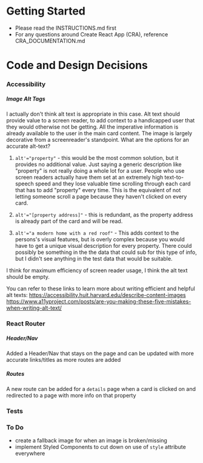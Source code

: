# Getting Started

- Please read the INSTRUCTIONS.md first
- For any questions around Create React App (CRA), reference
  CRA_DOCUMENTATION.md

# Code and Design Decisions

### Accessibility

##### Image Alt Tags

I actually don't think alt text is appropriate in this case. Alt text should provide value to a screen reader, to add context to a handicapped user that they would otherwise not be getting. All the imperative information is already available to the user in the main card content. The image is largely decorative from a screenreader's standpoint. What are the options for an accurate alt-text?

1) `alt'="property"` - this would be the most common solution, but it provides no additional value. Just saying a generic description like "property" is not really doing a whole lot for a user. People who use screen readers actually have them set at an extremely high text-to-speech speed and they lose valuable time scrolling through each card that has to add "property" every time. This is the equivalent of not letting someone scroll a page because they haven't clicked on every card.

2) `alt'="[property address]"` - this is redundant, as the property address is already part of the card and will be read.

3) `alt'="a modern home with a red roof"` - This adds context to the persons's visual features, but is overly complex because you would have to get a unique visual description for every property. There could possibly be something in the the data that could sub for this type of info, but I didn't see anything in the test data that would be suitable.

I think for maximum efficiency of screen reader usage, I think the alt text should be empty.

You can refer to these links to learn more about writing efficient and helpful alt texts:
https://accessibility.huit.harvard.edu/describe-content-images
https://www.a11yproject.com/posts/are-you-making-these-five-mistakes-when-writing-alt-text/

### React Router

##### Header/Nav

Added a Header/Nav that stays on the page and can be updated with more accurate links/titles as more routes are added

##### Routes

A new route can be added for a `details` page when a card is clicked on and redirected to a page with more info on that property

### Tests

### To Do
- create a fallback image for when an image is broken/missing 
- implement Styled Components to cut down on use of `style` attribute everywhere
